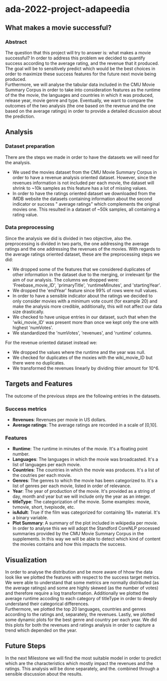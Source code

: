 # ada-2022-project-adapeedia
## What makes a movie successful?

### Abstract
The question that this project will try to answer is: what makes a movie successful? In order to address this problem we decided to quantify success according to the average rating, and the revenue that it produced. The goal will be to sensitively predict which would be the best choices in order to maximize these success features for the future next movie being produced.  
Furthermore, we will analyse the tabular data included in the CMU Movie Summary Corpus in order to take into consideration features as the runtime of the the movie, the languages and countries in which it was produced, release year, movie genre and type.
Eventually, we want to compare the outcomes of the two analysis (the one based on the revenue and the one based on the average ratings) in order to provide a detailed dicussion about the prediction.

## Analysis

### Dataset preparation
There are the steps we made in order to have the datasets we will need for the analysis.  
* We used the movies dataset from the CMU Movie Summary Corpus in order to have a revenue analysis oriented dataset. However, since the revenues information is not included per each movie, the dataset will shrink to ~10k samples as this feature has a lot of missing values.  
* In order to have the ratings oriented dataset we downloaded from the IMDB website the datasets containing information about the second indicator or success " average ratings" which complements the original movies one. This resulted in a dataset of ~50k samples, all containing a rating value.  

### Data preprocessing

Since the analysis we did is divided in two objective, also the. preprocessing is divided in two parts, the one addressing the average ratings and the one addressing the revenues of the movies.
With regards to the average ratings oriented dataset, these are the preprocessing steps we did:  
* We dropped some of the features that we considered duplicates of other information in the dataset due to the merging, or irrelevant fpr the aim of our analysis. The columns we dropped were: 'Freebase_movie_ID', 'primaryTitle', 'runtimeMinutes', and 'startingYear'.  
* We dropped the 'endYear' feature since 99% of rows were null values.  
* In order to have a sensible indicator about the ratings we decided to only consider movies with a minimum vote count (for example 20) and make the analysis more credible, additionally, this will not affect our data size drastically.  
* We checked to have unique entries in our dataset, such that when the 'wiki_movie_ID' was present more than once we kept only the one with highest 'numVotes'.  
* We standardized the 'numVotes', 'revenues', and 'runtime' columns.  

For the revenue oriented dataset instead we:
* We dropped the values where the runtime and the year was null.
* We checked for duplicates of the moxies with the wiki_movie_ID but there were no duplicates.
* We transformed the revenues linearly by dividing thier amount for 10^6.

## Targets and Features
The outcome of the previous steps are the following entries in the datasets. 
### Success metrics
* **Revenues**: Revenues per movie in US dollars.
* **Average ratings**: The average ratings are recorded in a scale of [0,10].

### Features
* **Runtime**: The runtime in minutes of the movie. It's a floating point number.
* **Languages**: The languages in which the movie was broadcasted. It's a list of languages per each movie.
* **Countries**: The countries in which the movie was produces. It's a list of the coutries per each movie.
* **Genres**: The genres to which the movie has been categorized to. It's a list of genres per each movie, listed in order of relevance.
* **Year**: The year of production of the movie. It's provided as a string of day, month and year but we will include only the year as an integer.
* **titleType**: The categorization of the movie. Some examples: movie, tvmovie, short, tvepisode, etc.
* **isAdult**: True if the film was categorized for containing 18+ material. It's a binary variable.
* **Plot Summary**: A summary of the plot included in wikipedia per movie. In order to analyse this we will adopt the Standford CoreNLP processed summaries provided by the CMU Movie Summary Corpus in the supplements. In this way we will be able to detect which kind of content the movies contains and how this impacts the success.

## Visualization
In order to analyse the distribution and be more aware of hhow the data look like we plotted the features with respect to the success target metrics. 
We were able to understand that some metrics are normally distributed (as the average ratings) and some are highly skewed (as the number of votes) and therefore require a log transformation. Additionally we plotted the average runtime accoding to each category of titleType in order to deeply understand their categorical differences.  
Furthermore, we plotted the top 20 languages, countries and genres according to the ratings and, separately, the revenues.
Lastly, we plotted some dynamic plots for the best genre and country per each year. We did this plots for both the revenues and ratings analysis in order to capture a trend which depended on the year.

## Future Steps
In the next Milestone we will find the most suitable model in order to predict which are the characteristics which mostly impact the revenues and the ratings. This analysis will be done separately, and the. combined through a sensible discussion about the results.






